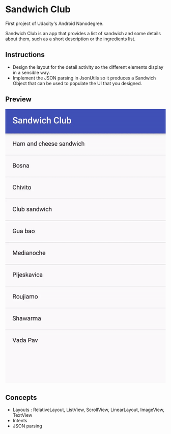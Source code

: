 # Sandwich Club

First project of Udacity's Android Nanodegree.

Sandwich Club is an app that provides a list of sandwich and some details about them, such as a short description or the ingredients list.

## Instructions

- Design the layout for the detail activity so the different elements display in a sensible way.
- Implement the JSON parsing in JsonUtils so it produces a Sandwich Object that can be used to populate the UI that you designed.

## Preview

![preview](https://github.com/maphdev/GDND_Sandwich_Club/blob/master/preview.gif)

## Concepts

- Layouts : RelativeLayout, ListView, ScrollView, LinearLayout, ImageView, TextView
- Intents
- JSON parsing
